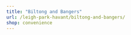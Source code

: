```yaml
---
title: "Biltong and Bangers"
url: /leigh-park-havant/biltong-and-bangers/
shop: convenience
---
```

